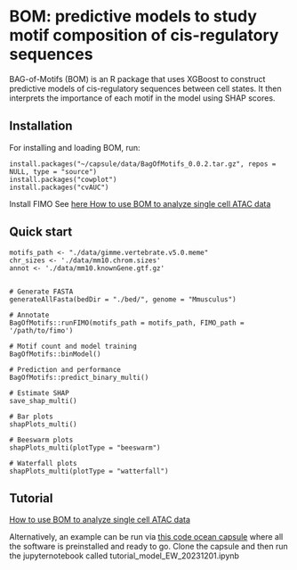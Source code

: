 # BOM: predictive models to study motif composition of cis-regulatory sequences 
BAG-of-Motifs (BOM) is an R package that uses XGBoost to construct predictive models of cis-regulatory sequences between cell states. It then interprets the importance of each motif in the model using SHAP scores.

## Installation

For installing and loading BOM, run:
```
install.packages("~/capsule/data/BagOfMotifs_0.0.2.tar.gz", repos = NULL, type = "source")
install.packages("cowplot")
install.packages("cvAUC")
```
Install FIMO 
See <a href="https://meme-suite.org/meme/doc/install.html"> here </a> 
<a href="tutorial.html"> How to use BOM to analyze single cell ATAC data </a>  

## Quick start

```
motifs_path <- "./data/gimme.vertebrate.v5.0.meme"
chr_sizes <- './data/mm10.chrom.sizes'
annot <- './data/mm10.knownGene.gtf.gz'

                        
# Generate FASTA 
generateAllFasta(bedDir = "./bed/", genome = "Mmusculus")

# Annotate  
BagOfMotifs::runFIMO(motifs_path = motifs_path, FIMO_path = '/path/to/fimo')

# Motif count and model training
BagOfMotifs::binModel()

# Prediction and performance
BagOfMotifs::predict_binary_multi()

# Estimate SHAP 
save_shap_multi()

# Bar plots
shapPlots_multi()

# Beeswarm plots
shapPlots_multi(plotType = "beeswarm")

# Waterfall plots
shapPlots_multi(plotType = "watterfall")

```


## Tutorial

<a href="tutorial.html"> How to use BOM to analyze single cell ATAC data </a>  


Alternatively, an example can be run via <a href="https://codeocean.com/capsule/4079053/tree">this code ocean capsule</a> where all the software is preinstalled and ready to go. 
Clone the capsule and then run the jupyternotebook called tutorial_model_EW_20231201.ipynb
